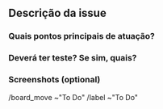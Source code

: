 ## Descrição da issue

<!--- Qual a responsabilidade dessa issue? --->

<!-- Ex: Deve implementar model de User, com os seguintes atributos: Name, CPF, email -->

### Quais pontos principais de atuação?

<!-- - [ ] Gerar migration -->
<!-- - [ ] Fazer validações na migration -->
<!-- - [ ] Implementar callbacks -->
<!-- - [ ] Etc... -->

### Deverá ter teste? Se sim, quais?

<!-- Testes deverão ser realizados para garantir a integridade do modelo de user -->
<!-- - [ ] Testar validações -->
<!-- - [ ] Testar callback -->

### Screenshots (optional)

<!-- print da tabela do model de User -->

/board_move ~"To Do"
/label ~"To Do"
